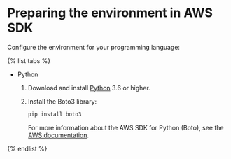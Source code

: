 # Preparing the environment in AWS SDK

Configure the environment for your programming language:

{% list tabs %}

- Python

  1. Download and install [Python](https://www.python.org/downloads/) 3.6 or higher.

  1. Install the Boto3 library:

     ```bash
     pip install boto3
     ```

     For more information about the AWS SDK for Python (Boto), see the [AWS documentation](https://aws.amazon.com/sdk-for-python/).

{% endlist %}